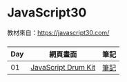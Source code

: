 # JavaScript30

教材來自：https://javascript30.com/



### 

|   Day   |   網頁畫面   |   筆記   |
|:------- |:-----------:| -------:|
| 01 | [JavaScript Drum Kit](https://alisonwu6.github.io/JavaScript30/01%20-%20JavaScript%20Drum%20Kit/index-START.html)| [筆記](https://github.com/alisonwu6/JavaScript30/tree/master/01%20-%20JavaScript%20Drum%20Kit)|

